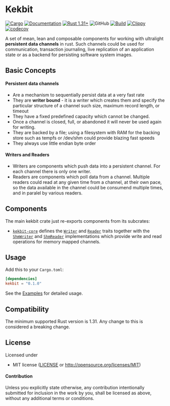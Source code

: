 # Kekbit
[![Cargo](https://img.shields.io/crates/v/kekbit.svg?color=blue)](
https://crates.io/crates/kekbit)
[![Documentation](https://docs.rs/kekbit/badge.svg)](https://docs.rs/kekbit)
[![Rust 1.31+](https://img.shields.io/badge/rust-1.31+-informational.svg)](
https://www.rust-lang.org)
![GitHub](https://img.shields.io/github/license/motoras/kekbit?style=flat-square&color=important)
[![Build](https://github.com/motoras/kekbit/workflows/Build/badge.svg)](https://github.com/motoras/kekbit/actions?query=workflow%3ABuild)
[![Clippy](https://github.com/motoras/kekbit/workflows/Clippy/badge.svg)](https://github.com/motoras/kekbit/actions?query=workflow%3AClippy)
[![codecov](https://codecov.io/gh/motoras/kekbit/branch/master/graph/badge.svg)](https://codecov.io/gh/motoras/kekbit)



A set of mean, lean and composable components for working with ultralight **persistent data channels** in rust. Such channels could be used for communication, transaction journaling, live replication of an application state or as a backend for persisting software system images.

## Basic Concepts

#### Persistent data channels
* Are a mechanism to sequentially persist data at a very fast rate
* They are **writer bound** - it is a writer which creates them and specify the particular structure of a channel such size, maximum record length, or timeout
* They have a fixed predefined capacity which cannot be changed. 
* Once a channel is closed, full, or abandoned it will never be used again for writing.
* They are backed by a file; using a filesystem with RAM for the backing store such as tempfs or /dev/shm could provide blazing fast speeds
* They always use little endian byte order

#### Writers and Readers
* Writers are components which push data into a persistent channel. For each channel there is only one writer.
* Readers are components which poll data from a channel. Multiple readers could read at any given time from a channel, at their own pace, so the data available in the channel could be consumend multiple times, and in paralel by various readers.


## Components
The main kekbit crate just re-exports components from its subcrates:
* [`kekbit-core`](kekbit-core)  defines the [`Writer`](https://docs.rs/kekbit/*/kekbit/core/trait.Writer.html) and [`Reader`](https://docs.rs/kekbit/*/kekbit/core/trait.Reader.html) traits together with the [`ShmWriter`](https://docs.rs/kekbit/*/kekbit/core/struct.ShmWriter.html) and [`ShmReader`](https://docs.rs/kekbit/*/kekbit/core/struct.ShmReader.html) implementations which provide write and read operations for memory mapped channels.
 

## Usage

Add this to your `Cargo.toml`:

```toml
[dependencies]
kekbit = "0.1.0"
```
See the [Examples](https://github.com/motoras/kekbit/blob/master/kekbit-core/examples/README.md) for detailed usage.

## Compatibility

The minimum supported Rust version is 1.31. Any change to this is considered a breaking change.

## License

Licensed under 

 * MIT license ([LICENSE](LICENSE) or http://opensource.org/licenses/MIT)


#### Contribution

Unless you explicitly state otherwise, any contribution intentionally submitted
for inclusion in the work by you, shall be licensed as above, without any additional terms or conditions.

